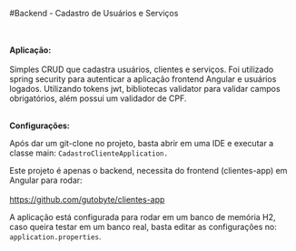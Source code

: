 #Backend - Cadastro de Usuários e Serviços

<br/><br/>
**Aplicação:**
<br/><br/>
Simples CRUD que cadastra usuários, clientes e serviços.
Foi utilizado spring security para autenticar a aplicação frontend Angular e usuários logados. Utilizando tokens jwt, bibliotecas validator para validar campos obrigatórios, além possui um validador de CPF.
<br/><br/>

**Configurações:**


Após dar um git-clone no projeto, basta abrir em uma IDE e executar a classe main:
<code>CadastroClienteApplication.</code>

Este projeto é apenas o backend, necessita do frontend (clientes-app) em Angular para rodar:
<br/><br/>
https://github.com/gutobyte/clientes-app

A aplicação está configurada para rodar em um banco de memória H2, caso queira testar em um banco real, basta editar as configurações no: <code>application.properties</code>.
